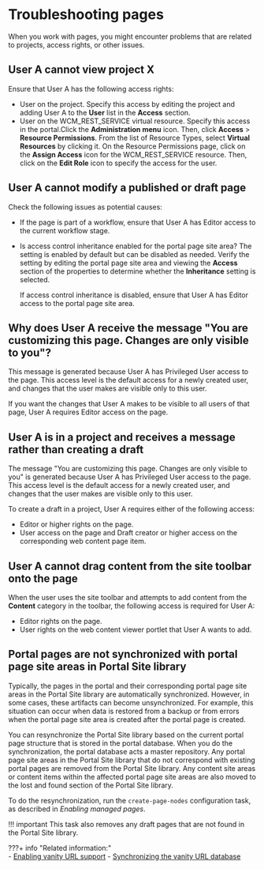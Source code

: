# Troubleshooting pages

When you work with pages, you might encounter problems that are related to projects, access rights, or other issues.

## User A cannot view project X

Ensure that User A has the following access rights:

-   User on the project. Specify this access by editing the project and adding User A to the **User** list in the **Access** section.
-   User on the WCM\_REST\_SERVICE virtual resource. Specify this access in the portal.Click the **Administration menu** icon. Then, click **Access** \> **Resource Permissions**. From the list of Resource Types, select **Virtual Resources** by clicking it. On the Resource Permissions page, click on the **Assign Access** icon for the WCM\_REST\_SERVICE resource. Then, click on the **Edit Role** icon to specify the access for the user.

## User A cannot modify a published or draft page

Check the following issues as potential causes:

-   If the page is part of a workflow, ensure that User A has Editor access to the current workflow stage.
-   Is access control inheritance enabled for the portal page site area? The setting is enabled by default but can be disabled as needed. Verify the setting by editing the portal page site area and viewing the **Access** section of the properties to determine whether the **Inheritance** setting is selected.

    If access control inheritance is disabled, ensure that User A has Editor access to the portal page site area.


## Why does User A receive the message "You are customizing this page. Changes are only visible to you"?

This message is generated because User A has Privileged User access to the page. This access level is the default access for a newly created user, and changes that the user makes are visible only to this user.

If you want the changes that User A makes to be visible to all users of that page, User A requires Editor access on the page.

## User A is in a project and receives a message rather than creating a draft

The message "You are customizing this page. Changes are only visible to you" is generated because User A has Privileged User access to the page. This access level is the default access for a newly created user, and changes that the user makes are visible only to this user.

To create a draft in a project, User A requires either of the following access:

-   Editor or higher rights on the page.
-   User access on the page and Draft creator or higher access on the corresponding web content page item.

## User A cannot drag content from the site toolbar onto the page

When the user uses the site toolbar and attempts to add content from the **Content** category in the toolbar, the following access is required for User A:

-   Editor rights on the page.
-   User rights on the web content viewer portlet that User A wants to add.

## Portal pages are not synchronized with portal page site areas in Portal Site library

Typically, the pages in the portal and their corresponding portal page site areas in the Portal Site library are automatically synchronized. However, in some cases, these artifacts can become unsynchronized. For example, this situation can occur when data is restored from a backup or from errors when the portal page site area is created after the portal page is created.

You can resynchronize the Portal Site library based on the current portal page structure that is stored in the portal database. When you do the synchronization, the portal database acts a master repository. Any portal page site areas in the Portal Site library that do not correspond with existing portal pages are removed from the Portal Site library. Any content site areas or content items within the affected portal page site areas are also moved to the lost and found section of the Portal Site library.

To do the resynchronization, run the `create-page-nodes` configuration task, as described in *Enabling managed pages*.

!!! important 
    This task also removes any draft pages that are not found in the Portal Site library.


???+ info "Related information:"  
    - [Enabling vanity URL support](../../../../manage_content/wcm/wcm_content_delivery/vanity_url/adm_vanity_url/van_url_cfgtsk_enable_vus.md)
    - [Synchronizing the vanity URL database](../../../../manage_content/wcm/wcm_content_delivery/vanity_url/adm_vanity_url/van_url_cfgtsk_sync_db.md)

